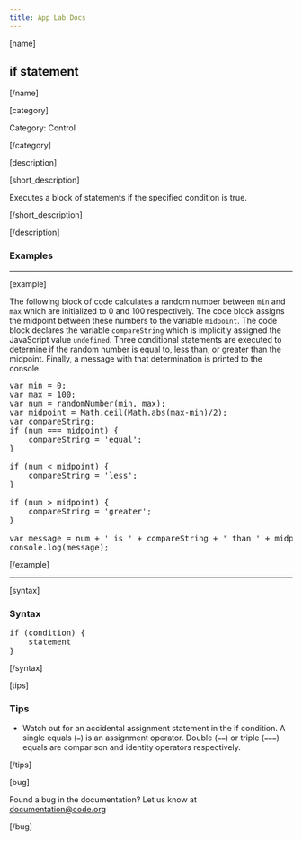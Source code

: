 ```yaml
---
title: App Lab Docs
---
```


[name]

## if statement

[/name]

[category]

Category: Control

[/category]

[description]

[short_description]

Executes a block of statements if the specified condition is true.

[/short_description]

[/description]

### Examples
____________________________________________________

[example]

The following block of code calculates a random number between `min` and `max` which are initialized to 0 and 100 respectively. The code block assigns the midpoint between these numbers to the variable `midpoint`.
The code block declares the variable `compareString` which is implicitly assigned the JavaScript value `undefined`.
Three conditional statements are executed to determine if the random number is equal to, less than, or greater than the midpoint. Finally, a message with that determination is printed to the console.

<pre>
var min = 0;
var max = 100;
var num = randomNumber(min, max);
var midpoint = Math.ceil(Math.abs(max-min)/2);
var compareString;
if (num === midpoint) {
    compareString = 'equal';
}

if (num < midpoint) {
    compareString = 'less';
}

if (num > midpoint) {
    compareString = 'greater';
}

var message = num + ' is ' + compareString + ' than ' + midpoint;
console.log(message);
</pre>

[/example]
____________________________________________________

[syntax]

### Syntax
<pre>
if (condition) {
    statement
}
</pre>

[/syntax]

[tips]

### Tips
- Watch out for an accidental assignment statement in the if condition. A single equals (`=`) is an assignment operator.
Double (`==`) or triple (`===`) equals are comparison and identity operators respectively.

[/tips]

[bug]

Found a bug in the documentation? Let us know at documentation@code.org

[/bug]
